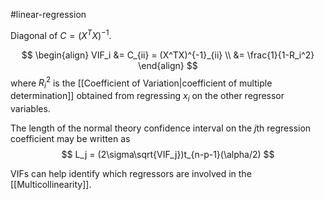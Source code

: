 #linear-regression 

Diagonal of $C=(X^TX)^{-1}$.

$$
\begin{align}
VIF_i &= C_{ii} = (X^TX)^{-1}_{ii} \\
&= \frac{1}{1-R_i^2}
\end{align}
$$
where $R^2_i$ is the  [[Coefficient of Variation|coefficient of multiple determination]] obtained from regressing $x_i$ on the other regressor variables.

The length of the normal theory confidence interval on the $j$th regression coefficient may be written as
$$
L_j = (2\sigma\sqrt{VIF_j})t_{n-p-1}(\alpha/2)
$$

VIFs can help identify which regressors are involved in the [[Multicollinearity]].
